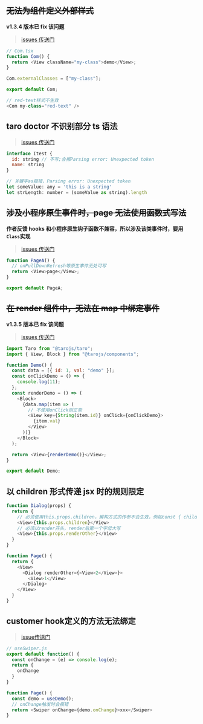 ## ~~无法为组件定义外部样式~~

**v1.3.4 版本已 fix 该问题**

> [issues 传送门](https://github.com/NervJS/taro/issues/3080)

```javascript
// Com.tsx
function Com() {
  return <View className="my-class">demo</View>;
}

Com.externalClasses = ["my-class"];

export default Com;
```

```javascript
// red-text样式不生效
<Com my-class="red-text" />
```

## taro doctor 不识别部分 ts 语法

> [issues 传送门](https://github.com/NervJS/taro/issues/3425)

```javascript
interface Itest {
  id: string // 不写;会报Parsing error: Unexpected token
  name: string
}
```

```javascript
// 关键字as报错，Parsing error: Unexpected token
let someValue: any = 'this is a string'
let strLength: number = (someValue as string).length
```

## ~~涉及小程序原生事件时，page 无法使用函数式写法~~

**作者反馈 hooks 和小程序原生钩子函数不兼容，所以涉及该类事件时，要用`Class`实现**

> [issues 传送门](https://github.com/NervJS/taro/issues/3054)

```javascript
function PageA() {
  // onPullDownRefresh等原生事件无处可写
  return <View>page</View>;
}

export default PageA;
```

## ~~在 render 组件中，无法在 map 中绑定事件~~

**v1.3.5 版本已 fix 该问题**

> [issues 传送门](https://github.com/NervJS/taro/issues/3536)

```javascript
import Taro from "@tarojs/taro";
import { View, Block } from "@tarojs/components";

function Demo() {
  const data = [{ id: 1, val: "demo" }];
  const onClickDemo = () => {
    console.log(11);
  };
  const renderDemo = () => (
    <Block>
      {data.map(item => (
        // 不使用onClick则正常
        <View key={String(item.id)} onClick={onClickDemo}>
          {item.val}
        </View>
      ))}
    </Block>
  );

  return <View>{renderDemo()}</View>;
}

export default Demo;
```

## 以 children 形式传递 jsx 时的规则限定

```javascript
function Dialog(props) {
  return {
    // 必须使用this.props.children，解构方式的传参不会生效，例如const { children } = props;不会生效
    <View>{this.props.children}</View>
    // 必须以render开头，render后第一个字母大写
    <View>{this.props.renderOther}</View>
  }
}
```

```javascript
function Page() {
  return {
    <View>
      <Dialog renderOther={<View>2</View>}>
        <View>1</View>
      </Dialog>
    </View>
  }
}
```

## customer hook定义的方法无法绑定

> [issue传送门](https://github.com/NervJS/taro/issues/3923)

```javascript
// useSwiper.js
export default function() {
  const onChange = (e) => console.log(e);
  return {
    onChange
  }
}
```

```javascript
function Page() {
  const demo = useDemo();
  // onChange触发时会报错
  return <Swiper onChange={demo.onChange}>xxx</Swiper>
}
```
